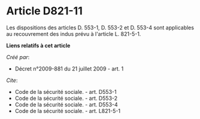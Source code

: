 # Article D821-11

Les dispositions des articles D. 553-1, D. 553-2 et D. 553-4 sont applicables au recouvrement des indus prévu à l'article L.
821-5-1.

**Liens relatifs à cet article**

_Créé par_:

  - Décret n°2009-881 du 21 juillet 2009 - art. 1

_Cite_:

  - Code de la sécurité sociale. - art. D553-1
  - Code de la sécurité sociale. - art. D553-2
  - Code de la sécurité sociale. - art. D553-4
  - Code de la sécurité sociale. - art. L821-5-1
